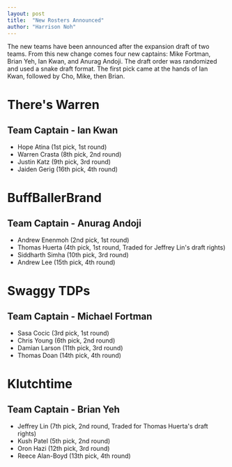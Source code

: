 ```yaml
---
layout: post
title:  "New Rosters Announced"
author: "Harrison Noh"
---
```


The new teams have been announced after the expansion draft of two teams. From this new change comes four new captains: Mike Fortman, Brian Yeh, Ian Kwan, and Anurag Andoji. The draft order was randomized and used a snake draft format. The first pick came at the hands of Ian Kwan, followed by Cho, Mike, then Brian.

# There's Warren
## Team Captain - Ian Kwan
* Hope Atina  (1st pick, 1st round)
* Warren Crasta (8th pick, 2nd round)
* Justin Katz (9th pick, 3rd round)
* Jaiden Gerig (16th pick, 4th round)

# BuffBallerBrand
## Team Captain - Anurag Andoji
* Andrew Enenmoh (2nd pick, 1st round)
* Thomas Huerta (4th pick, 1st round, Traded for Jeffrey Lin's draft rights)
* Siddharth Simha (10th pick, 3rd round)
* Andrew Lee (15th pick, 4th round)

# Swaggy TDPs
## Team Captain - Michael Fortman
* Sasa Cocic (3rd pick, 1st round)
* Chris Young (6th pick, 2nd round)
* Damian Larson (11th pick, 3rd round)
* Thomas Doan (14th pick, 4th round)

# Klutchtime
## Team Captain - Brian Yeh
* Jeffrey Lin (7th pick, 2nd round, Traded for Thomas Huerta's draft rights)
* Kush Patel (5th pick, 2nd round)
* Oron Hazi (12th pick, 3rd round)
* Reece Alan-Boyd (13th pick, 4th round)
